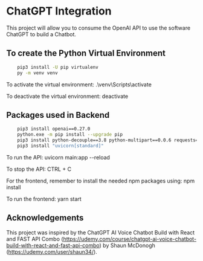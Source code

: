 # ChatGPT Integration

This project will allow you to consume the OpenAI API to use the software ChatGPT to build a Chatbot.

## To create the Python Virtual Environment

```bash
    pip3 install -U pip virtualenv
    py -m venv venv
```

To activate the virtual environment: .\venv\Scripts\activate

To deactivate the virtual environment: deactivate

## Packages used in Backend

```bash
    pip3 install openai==0.27.0
    python.exe -m pip install --upgrade pip
    pip3 install python-decouple==3.8 python-multipart==0.0.6 requests==2.28.2 fastapi==0.92.0
    pip3 install "uvicorn[standard]"
```

To run the API: uvicorn main:app --reload

To stop the API: CTRL + C

For the frontend, remember to install the needed npm packages using: npm install

To run the frontend: yarn start

## Acknowledgements

This project was inspired by the ChatGPT AI Voice Chatbot Build with React and FAST API Combo (https://udemy.com/course/chatgpt-ai-voice-chatbot-build-with-react-and-fast-api-combo) by Shaun McDonogh (https://udemy.com/user/shaun34/).
